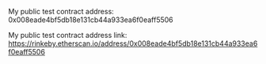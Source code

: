 My public test contract address: 0x008eade4bf5db18e131cb44a933ea6f0eaff5506

My public test contract address link: https://rinkeby.etherscan.io/address/0x008eade4bf5db18e131cb44a933ea6f0eaff5506
